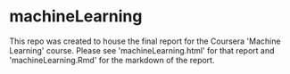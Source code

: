 # machineLearning

This repo was created to house the final report for the Coursera 'Machine Learning' course.  Please see 'machineLearning.html' for that report and 'machineLearning.Rmd' for the markdown of the report.
